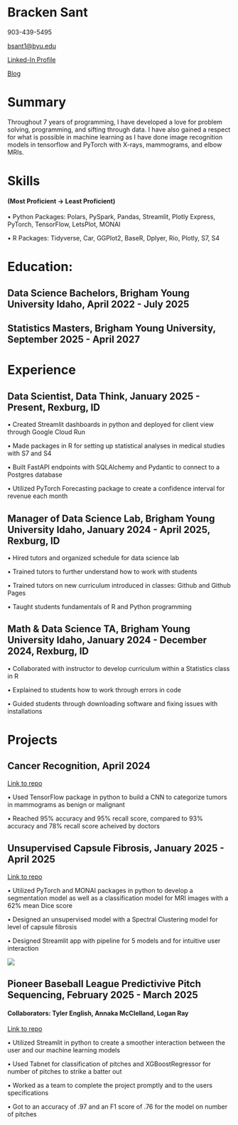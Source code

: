 # Bracken Sant

903-439-5495 

bsant1@byu.edu   

[Linked-In Profile](https://linkedin.com/in/bracken-sant-70b76a192)

[Blog](blog.md)

# Summary
Throughout 7 years of programming, I have developed a love for problem solving, programming, and sifting through data. I have also gained a respect for what is possible in machine learning as I have done image recognition models in tensorflow and PyTorch with X-rays, mammograms, and elbow MRIs. 

# Skills 
#### (Most Proficient -> Least Proficient)
• Python Packages: Polars, PySpark, Pandas, Streamlit, Plotly Express, PyTorch, TensorFlow, LetsPlot, MONAI

•	R Packages: Tidyverse, Car, GGPlot2, BaseR, Dplyer, Rio, Plotly, S7, S4

# Education:
## Data Science Bachelors, Brigham Young University Idaho, April 2022 - July 2025

## Statistics Masters, Brigham Young University, September 2025 - April 2027

# Experience
## Data Scientist, Data Think, January 2025 - Present, Rexburg, ID

•	Created Streamlit dashboards in python and deployed for client view through Google Cloud Run

•	Made packages in R for setting up statistical analyses in medical studies with S7 and S4

•	Built FastAPI endpoints with SQLAlchemy and Pydantic to connect to a Postgres database

•	Utilized PyTorch Forecasting package to create a confidence interval for revenue each month

## Manager of Data Science Lab, Brigham Young University Idaho, January 2024 - April 2025, Rexburg, ID

• Hired tutors and organized schedule for data science lab

• Trained tutors to further understand how to work with students

• Trained tutors on new curriculum introduced in classes: Github and Github Pages

• Taught students fundamentals of R and Python programming

## Math & Data Science TA, Brigham Young University Idaho, January 2024 - December 2024, Rexburg, ID

•	Collaborated with instructor to develop curriculum within a Statistics class in R

•	Explained to students how to work through errors in code

•	Guided students through downloading software and fixing issues with installations


# Projects
## Cancer Recognition, April 2024

[Link to repo](https://github.com/bracken576/Sant-Resume/tree/80868f67d8a034d1dad1b303126489050380bacb/Projects/BreastCancerML)

• Used TensorFlow package in python to build a CNN to categorize tumors in mammograms as benign or malignant

• Reached 95% accuracy and 95% recall score, compared to 93% accuracy and 78% recall score acheived by doctors

## Unsupervised Capsule Fibrosis, January 2025 - April 2025

[Link to repo](https://github.com/bracken576/Sant-Resume/tree/c0363c03c4041e73a6a5af392fa2a9eb3031d992/Projects/Unsupervised_PTJC)

•	Utilized PyTorch and MONAI packages in python to develop a segmentation model as well as a classification model for MRI images with a 62% mean Dice score

•	Designed an unsupervised model with a Spectral Clustering model for level of capsule fibrosis

•	Designed Streamlit app with pipeline for 5 models and for intuitive user interaction

![](images/6314_shorter_looped.gif)

## Pioneer Baseball League Predictivive Pitch Sequencing, February 2025 - March 2025

#### Collaborators: Tyler English, Annaka McClelland, Logan Ray

[Link to repo](https://github.com/TylerEnglish/GonePhishingBaseball.git)

• Utilized Streamlit in python to create a smoother interaction between the user and our machine learning models

• Used Tabnet for classification of pitches and XGBoostRegressor for number of pitches to strike a batter out

• Worked as a team to complete the project promptly and to the users specifications

• Got to an accuracy of .97 and an F1 score of .76 for the model on number of pitches
